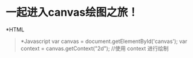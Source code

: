 
一起进入canvas绘图之旅！
====

*HTML
><canvas id = 'canvas'></canvas>
*Javascript
>var canvas = document.getElementById('canvas');
>var context = canvas.getContext("2d");
>//使用 context 进行绘制
